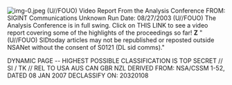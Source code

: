 ![img-0.jpeg](img-0.jpeg)
(U//FOUO) Video Report From the Analysis Conference
FROM: SIGINT Communications
Unknown
Run Date: 08/27/2003
(U//FOUO) The Analysis Conference is in full swing. Click on THIS LINK to see a video report covering some of the highlights of the proceedings so far!
$\mathbf{Z}$
"(U//FOUO) SIDtoday articles may not be republished or reposted outside NSANet without the consent of S0121 (DL sid comms)."

DYNAMIC PAGE -- HIGHEST POSSIBLE CLASSIFICATION IS
TOP SECRET // SI / TK // REL TO USA AUS CAN GBR NZL
DERIVED FROM: NSA/CSSM 1-52, DATED 08 JAN 2007 DECLASSIFY ON: 20320108
